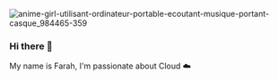 
![anime-girl-utilisant-ordinateur-portable-ecoutant-musique-portant-casque_984465-359](https://github.com/farahmes/farahmes/assets/56084806/8215c3f5-82eb-426d-aca2-bd3f7a103a37)

### Hi there 👋
My name is Farah, I'm passionate about Cloud ☁️


<!--
**farahmes/farahmes** is a ✨ _special_ ✨ repository because its `README.md` (this file) appears on your GitHub profile.

Here are some ideas to get you started:

- 🔭 I’m currently working on ...
- 🌱 I’m currently learning ...
- 👯 I’m looking to collaborate on ...
- 🤔 I’m looking for help with ...
- 💬 Ask me about ...
- 📫 How to reach me: ...
- 😄 Pronouns: ...
- ⚡ Fun fact: ...
-->
